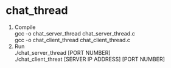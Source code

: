 # chat_thread

1. Compile  
    gcc -o chat_server_thread chat_server_thread.c  
    gcc -o chat_client_thread chat_client_thread.c  
2. Run  
    ./chat_server_thread [PORT NUMBER]  
    ./chat_client_threat [SERVER IP ADDRESS] [PORT NUMBER]  

